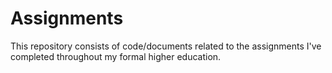 # Assignments
This repository consists of code/documents related to the assignments I've completed throughout my formal higher education.
